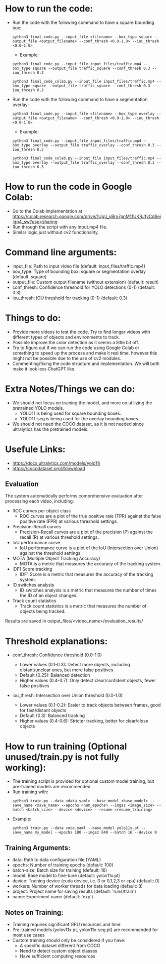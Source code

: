 # How to run the code:
- Run the code with the following command to have a square bounding box:
    ```
    python3 final_code.py --input_file <filename> --box_type square --output_file <output_filename> --conf_thresh <0.0-1.0> --iou_thresh <0.0-1.0>
    ```
    - Example:
    ```
    python3 final_code.py --input_file input_files/traffic.mp4 --box_type square --output_file traffic_square --conf_thresh 0.3 --iou_thresh 0.3
    ```
    ```
    python3 final_code_colab.py --input_file input_files/traffic.mp4 --box_type square --output_file traffic_square --conf_thresh 0.3 --iou_thresh 0.3
    ```

- Run the code with the following command to have a segmentation overlay:
    ```
    python3 final_code.py --input_file <filename> --box_type overlay --output_file <output_filename> --conf_thresh <0.0-1.0> --iou_thresh <0.0-1.0>
    ```
    - Example:
    ```
    python3 final_code.py --input_file input_files/traffic.mp4 --box_type overlay --output_file traffic_overlay --conf_thresh 0.3 --iou_thresh 0.3
    ```
    ```
    python3 final_code_colab.py --input_file input_files/traffic.mp4 --box_type overlay --output_file traffic_overlay --conf_thresh 0.3 --iou_thresh 0.3
    ```

# How to run the code in Google Colab:
- Go to the Colab implementation at https://colab.research.google.com/drive/1UgU_yBro7pnM11UKRJfyCd6eiIgn4_sw?usp=sharing
- Run through the script with any input.mp4 file.
- Similar logic just without cv2 functionality.

# Command line arguments:
- input_file: Path to input video file (default: input_files/traffic.mp4)
- box_type: Type of bounding box: square or segmentation overlay (default: square)
- output_file: Custom output filename (without extension) (default: result)
- conf_thresh: Confidence threshold for YOLO detections (0-1) (default: 0.3)
- iou_thresh: IOU threshold for tracking (0-1) (default: 0.3)

# Things to do:
- Provide more videos to test the code. Try to find longer videos with different types of objects and environments to track.
- Possible improve the color detection as it seems a little bit off.
- Try to figure out if we can run the code using Google Colab or something to speed up the process and make it real time, however this might not be possible due to the use of cv2 modules.
- Commenting/fixing the code structure and implementation. We will both make it look less ChatGPT like.

# Extra Notes/Things we can do:
- We should not focus on training the model, and more on utilizing the pretrained YOLO models.
    - YOLO11 is being used for square bounding boxes.
    - YOLO11-seg is being used for the overlay bounding boxes.
- We should not need the COCO dataset, as it is not needed since ultralytics has the pretrained models.

# Usefule Links:
- https://docs.ultralytics.com/models/yolo11/
- https://cocodataset.org/#download

## Evaluation
The system automatically performs comprehensive evaluation after processing each video, including:
- ROC curves per object class
    - ROC curves are a plot of the true positive rate (TPR) against the false positive rate (FPR) at various threshold settings.
- Precision-Recall curves
    - Precision-Recall curves are a plot of the precision (P) against the recall (R) at various threshold settings.
- IoU performance curve
    - IoU performance curve is a plot of the IoU (Intersection over Union) against the threshold settings.
- MOTA (Multiple Object Tracking Accuracy)
    - MOTA is a metric that measures the accuracy of the tracking system.
- IDF1 Score tracking
    - IDF1 Score is a metric that measures the accuracy of the tracking system.
- ID switches analysis
    - ID switches analysis is a metric that measures the number of times the ID of an object changes.
- Track count statistics
    - Track count statistics is a metric that measures the number of objects being tracked.

Results are saved in output_files/<video_name>/evaluation_results/

# Threshold explanations:
- conf_thresh: Confidence threshold (0.0-1.0)
  - Lower values (0.1-0.3): Detect more objects, including distant/unclear ones, but more false positives
  - Default (0.25): Balanced detection
  - Higher values (0.4-0.7): Only detect clear/confident objects, fewer false positives

- iou_thresh: Intersection over Union threshold (0.0-1.0)
  - Lower values (0.1-0.2): Easier to track objects between frames, good for fast/distant objects
  - Default (0.3): Balanced tracking
  - Higher values (0.4-0.6): Stricter tracking, better for clear/close objects

# How to run training (Optional unused/train.py is not fully working):
- The training script is provided for optional custom model training, but pre-trained models are recommended
- Run training with:
    ```
    python3 train.py --data <data.yaml> --base_model <base_model> --save_name <save_name> --epochs <num_epochs> --imgsz <image_size> --batch <batch_size> --device <device> --resume <resume_training>
    ```
- Example:
    ```
    python3 train.py --data coco.yaml --base_model yolo11x.pt --save_name my_model --epochs 100 --imgsz 640 --batch 16 --device 0
    ```

## Training Arguments:
- data: Path to data configuration file (YAML)
- epochs: Number of training epochs (default: 100) 
- batch-size: Batch size for training (default: 16)
- model: Base model to fine-tune (default: yolov11x.pt)
- device: Training device (cuda device, i.e. 0 or 0,1,2,3 or cpu) (default: 0)
- workers: Number of worker threads for data loading (default: 8)
- project: Project name for saving results (default: 'runs/train')
- name: Experiment name (default: 'exp')

## Notes on Training:
- Training requires significant GPU resources and time
- Pre-trained models (yolov11x.pt, yolov11x-seg.pt) are recommended for most use cases
- Custom training should only be considered if you have:
  - A specific dataset different from COCO
  - Need to detect custom object classes
  - Have sufficient computing resources